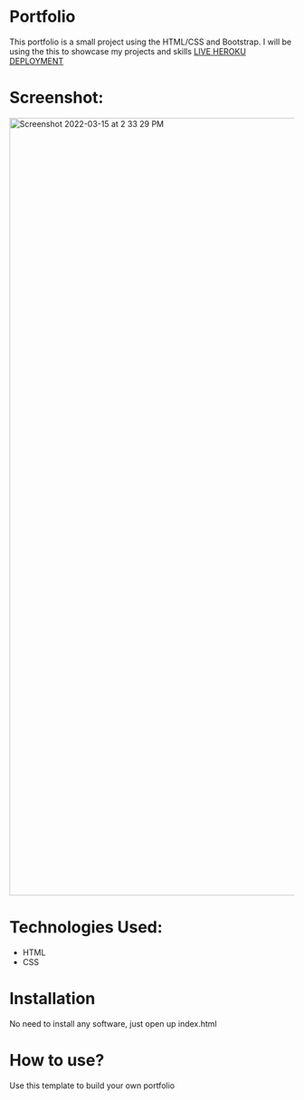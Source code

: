 # Portfolio
This portfolio is a small project using the HTML/CSS and Bootstrap. I will be using the this to showcase my projects and skills [LIVE HEROKU DEPLOYMENT](https://portfolio-shubhams.herokuapp.com/)

# Screenshot:
 <img width="1373" alt="Screenshot 2022-03-15 at 2 33 29 PM" src="https://user-images.githubusercontent.com/100840176/158343241-3ba369b4-1eb1-46df-addd-c26ad22bc953.png">

# Technologies Used:
* HTML 
* CSS

# Installation
 No need to install any software, just open up index.html
 
# How to use?
Use this template to build your own portfolio
 
